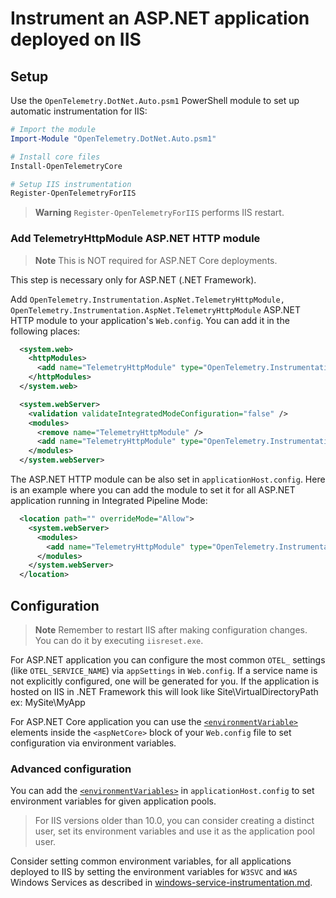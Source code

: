 # Instrument an ASP.NET application deployed on IIS

## Setup

Use the `OpenTelemetry.DotNet.Auto.psm1` PowerShell module
to set up automatic instrumentation for IIS:

```powershell
# Import the module
Import-Module "OpenTelemetry.DotNet.Auto.psm1"

# Install core files
Install-OpenTelemetryCore

# Setup IIS instrumentation
Register-OpenTelemetryForIIS
```

> **Warning**
> `Register-OpenTelemetryForIIS` performs IIS restart.

### Add TelemetryHttpModule ASP.NET HTTP module

> **Note**
> This is NOT required for ASP.NET Core deployments.

This step is necessary only for ASP.NET (.NET Framework).

Add `OpenTelemetry.Instrumentation.AspNet.TelemetryHttpModule, OpenTelemetry.Instrumentation.AspNet.TelemetryHttpModule`
ASP.NET HTTP module to your application's `Web.config`.
You can add it in the following places:

```xml
  <system.web>
    <httpModules>
      <add name="TelemetryHttpModule" type="OpenTelemetry.Instrumentation.AspNet.TelemetryHttpModule, OpenTelemetry.Instrumentation.AspNet.TelemetryHttpModule" />
    </httpModules>
  </system.web>
```

```xml
  <system.webServer>
    <validation validateIntegratedModeConfiguration="false" />
    <modules>
      <remove name="TelemetryHttpModule" />
      <add name="TelemetryHttpModule" type="OpenTelemetry.Instrumentation.AspNet.TelemetryHttpModule, OpenTelemetry.Instrumentation.AspNet.TelemetryHttpModule" preCondition="managedHandler" />
    </modules>
  </system.webServer>
```

The ASP.NET HTTP module can be also set in `applicationHost.config`.
Here is an example where you can add the module
to set it for all ASP.NET application running in Integrated Pipeline Mode:

```xml
  <location path="" overrideMode="Allow">
    <system.webServer>
      <modules>
        <add name="TelemetryHttpModule" type="OpenTelemetry.Instrumentation.AspNet.TelemetryHttpModule, OpenTelemetry.Instrumentation.AspNet.TelemetryHttpModule" preCondition="managedHandler" />
      </modules>
    </system.webServer>
  </location>
```

## Configuration

> **Note**
> Remember to restart IIS after making configuration changes.
> You can do it by executing `iisreset.exe`.

For ASP.NET application you can configure the most common `OTEL_` settings
(like `OTEL_SERVICE_NAME`) via `appSettings` in `Web.config`.
If a service name is not explicitly configured, one will be generated for you.
If the application is hosted on IIS in .NET Framework this will look like Site\VirtualDirectoryPath ex: MySite\MyApp 

For ASP.NET Core application you can use
the [`<environmentVariable>`](https://docs.microsoft.com/en-us/aspnet/core/host-and-deploy/iis/web-config#set-environment-variables)
elements inside the `<aspNetCore>` block of your `Web.config` file
to set configuration via environment variables.

### Advanced configuration

You can add the [`<environmentVariables>`](https://docs.microsoft.com/en-us/iis/configuration/system.applicationhost/applicationpools/add/environmentvariables/)
in `applicationHost.config`
to set environment variables for given application pools.

> For IIS versions older than 10.0, you can consider creating a distinct user,
  set its environment variables
  and use it as the application pool user.

Consider setting common environment variables,
for all applications deployed to IIS
by setting the environment variables for
`W3SVC` and `WAS` Windows Services as described in [windows-service-instrumentation.md](windows-service-instrumentation.md).
